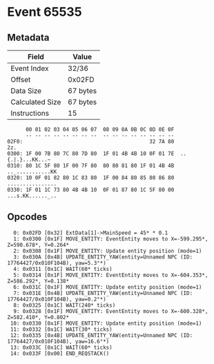 # Event 65535

## Metadata

| Field           | Value    |
|-----------------|----------|
| Event Index     | 32/36    |
| Offset          | 0x02FD   |
| Data Size       | 67 bytes |
| Calculated Size | 67 bytes |
| Instructions    | 15       |

```
      00 01 02 03 04 05 06 07  08 09 0A 0B 0C 0D 0E 0F
      -- -- -- -- -- -- -- --  -- -- -- -- -- -- -- --
02F0:                                         32 7A 80               2z.
0300: 1F 00 7B 80 7C 80 7D 80  1F 01 4B 4B 10 0F 01 7E  ..{.|.}...KK...~
0310: 80 1C 5F 80 1F 00 7F 80  80 80 81 80 1F 01 4B 4B  .._...........KK
0320: 10 0F 01 82 80 1C 83 80  1F 00 84 80 85 80 86 80  ................
0330: 1F 01 1C 73 80 4B 4B 10  0F 01 87 80 1C 5F 80 00  ...s.KK......_..
```

## Opcodes

```
  0: 0x02FD [0x32] ExtData[1]->MainSpeed = 45* * 0.1
  1: 0x0300 [0x1F] MOVE_ENTITY: EventEntity moves to X=-599.295*, Z=590.678*, Y=0.264*
  2: 0x0308 [0x1F] MOVE_ENTITY: Update entity position (mode=1)
  3: 0x030A [0x4B] UPDATE_ENTITY_YAW(entity=Unnamed NPC (ID: 17764427/0x010F104B), yaw=5.3°*)
  4: 0x0311 [0x1C] WAIT(60* ticks)
  5: 0x0314 [0x1F] MOVE_ENTITY: EventEntity moves to X=-604.353*, Z=586.292*, Y=0.138*
  6: 0x031C [0x1F] MOVE_ENTITY: Update entity position (mode=1)
  7: 0x031E [0x4B] UPDATE_ENTITY_YAW(entity=Unnamed NPC (ID: 17764427/0x010F104B), yaw=0.2°*)
  8: 0x0325 [0x1C] WAIT(240* ticks)
  9: 0x0328 [0x1F] MOVE_ENTITY: EventEntity moves to X=-600.328*, Z=582.410*, Y=0.802*
 10: 0x0330 [0x1F] MOVE_ENTITY: Update entity position (mode=1)
 11: 0x0332 [0x1C] WAIT(30* ticks)
 12: 0x0335 [0x4B] UPDATE_ENTITY_YAW(entity=Unnamed NPC (ID: 17764427/0x010F104B), yaw=16.6°*)
 13: 0x033C [0x1C] WAIT(60* ticks)
 14: 0x033F [0x00] END_REQSTACK()
```

